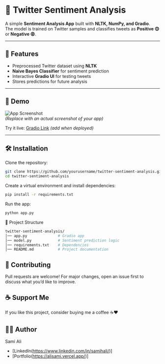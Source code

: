 # 🌟 Twitter Sentiment Analysis  

A simple **Sentiment Analysis App** built with **NLTK, NumPy, and Gradio**.  
The model is trained on Twitter samples and classifies tweets as **Positive 😊** or **Negative 😡**.  

---

## 🚀 Features
- Preprocessed Twitter dataset using **NLTK**
- **Naive Bayes Classifier** for sentiment prediction
- Interactive **Gradio UI** for testing tweets
- Stores predictions for future analysis

---

## 📸 Demo
![App Screenshot](https://res.cloudinary.com/dcffvppph/image/upload/v1757088119/pp11_kwo7op.png)  
*(Replace with an actual screenshot of your app)*  

Try it live: [Gradio Link](#) *(add when deployed)*  

---

## 🛠️ Installation

Clone the repository:
```bash
git clone https://github.com/yourusername/twitter-sentiment-analysis.git
cd twitter-sentiment-analysis
```

Create a virtual environment and install dependencies:
```bash
pip install -r requirements.txt
```

Run the app:
```bash
python app.py
```

📂 Project Structure
```bash
twitter-sentiment-analysis/
│── app.py              # Gradio app
│── model.py            # Sentiment prediction logic
│── requirements.txt    # Dependencies
│── README.md           # Project documentation
```

## 🤝 Contributing
Pull requests are welcome! For major changes, open an issue first to discuss what you’d like to improve.

## ☕ Support Me
If you like this project, consider buying me a coffee ☕❤️

## 👨‍💻 Author
Sami Ali
- [LinkedIn(https://www.linkedin.com/in/samihali/)]
- [Portfolio(https://alisami.vercel.app/)]
